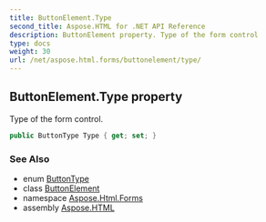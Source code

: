 ```yaml
---
title: ButtonElement.Type
second_title: Aspose.HTML for .NET API Reference
description: ButtonElement property. Type of the form control
type: docs
weight: 30
url: /net/aspose.html.forms/buttonelement/type/
---
```

## ButtonElement.Type property

Type of the form control.

```csharp
public ButtonType Type { get; set; }
```

### See Also

* enum [ButtonType](../../buttontype/)
* class [ButtonElement](../)
* namespace [Aspose.Html.Forms](../../../aspose.html.forms/)
* assembly [Aspose.HTML](../../../)
